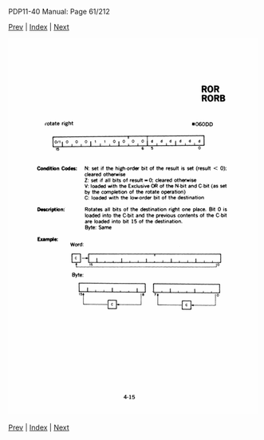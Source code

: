 PDP11-40 Manual: Page 61/212

[Prev](pdp11-40-000060.html) | [Index](index.html) | [Next](pdp11-40-000062.html)

![](pdp11-40-000061.gif)

[Prev](pdp11-40-000060.html) | [Index](index.html) | [Next](pdp11-40-000062.html)

